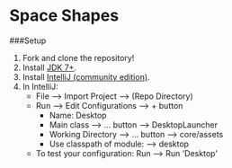 Space Shapes
============

###Setup
1. Fork and clone the repository!
2. Install [JDK 7+](http://www.oracle.com/technetwork/java/javase/downloads/index.html).
3. Install [IntelliJ (community edition)](https://www.jetbrains.com/idea/download/).
4. In IntelliJ:
    * File --> Import Project --> (Repo Directory)
    * Run --> Edit Configurations --> + button
        * Name: Desktop
        * Main class --> ... button --> DesktopLauncher
        * Working Directory --> ... button --> core/assets
        * Use classpath of module: --> desktop
    * To test your configuration: Run --> Run 'Desktop'
